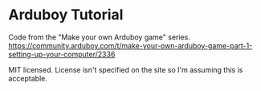 # Arduboy Tutorial

Code from the "Make your own Arduboy game" series. https://community.arduboy.com/t/make-your-own-arduboy-game-part-1-setting-up-your-computer/2336

MIT licensed. License isn't specified on the site so I'm assuming this is acceptable.